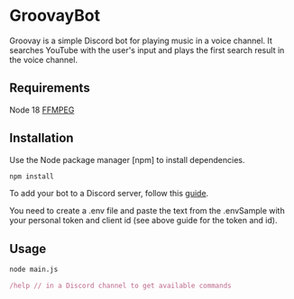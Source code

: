 # GroovayBot

Groovay is a simple Discord bot for playing music in a voice channel. It searches YouTube with
the user's input and plays the first search result in the voice channel.

## Requirements

Node 18
[FFMPEG](https://ffmpeg.org/download.html#build-windows) 

## Installation

Use the Node package manager [npm] to install dependencies.

```bash
npm install
```

To add your bot to a Discord server, follow this [guide](https://www.upwork.com/resources/how-to-make-discord-bot).

You need to create a .env file and paste the text from the .envSample
with your personal token and client id (see above guide for the token and id).

## Usage

```bash
node main.js
```
```js
/help // in a Discord channel to get available commands 
```